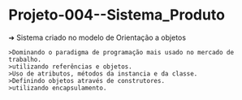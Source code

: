 # Projeto-004--Sistema_Produto

➜ Sistema criado no modelo de Orientação a objetos

    >Dominando o paradigma de programação mais usado no mercado de trabalho.
    >utilizando referências e objetos.
    >Uso de atributos, métodos da instancia e da classe.
    >Definindo objetos através de construtores.
    >utilizando encapsulamento.
